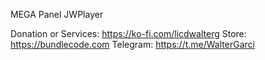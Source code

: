 MEGA Panel JWPlayer

Donation or Services: https://ko-fi.com/licdwalterg
Store: https://bundlecode.com
Telegram: https://t.me/WalterGarci
